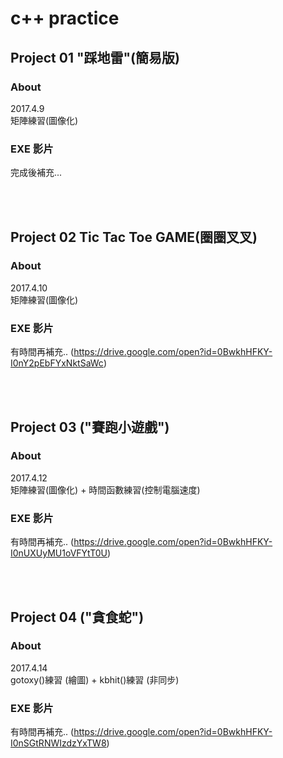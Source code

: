 # c++ practice

## Project 01 "踩地雷"(簡易版)
### About
2017.4.9</br>
矩陣練習(圖像化)
### EXE 影片
完成後補充...

</br></hr></br>
## Project 02 Tic Tac Toe GAME(圈圈叉叉)
### About
2017.4.10</br>
矩陣練習(圖像化)
### EXE 影片
有時間再補充..
(https://drive.google.com/open?id=0BwkhHFKY-I0nY2pEbFYxNktSaWc)

</br></hr></br>
## Project 03 ("賽跑小遊戲")
### About
2017.4.12</br>
矩陣練習(圖像化) + 時間函數練習(控制電腦速度)
### EXE 影片
有時間再補充..
(https://drive.google.com/open?id=0BwkhHFKY-I0nUXUyMU1oVFYtT0U)

</br></hr></br>
## Project 04 ("貪食蛇")
### About
2017.4.14</br>
gotoxy()練習 (繪圖) + kbhit()練習 (非同步)
### EXE 影片
有時間再補充..
(https://drive.google.com/open?id=0BwkhHFKY-I0nSGtRNWIzdzYxTW8)
